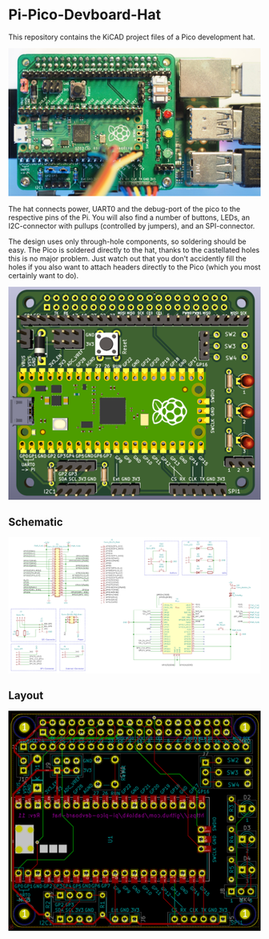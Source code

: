 Pi-Pico-Devboard-Hat
====================

This repository contains the KiCAD project files of a Pico development hat.

![](pcb.jpg "Pi-Pico-Devboard-Hat")

The hat connects power, UART0 and the debug-port of the pico to the
respective pins of the Pi. You will also find a number of buttons, LEDs,
an I2C-connector with pullups (controlled by jumpers), and an SPI-connector.

The design uses only through-hole components, so soldering should be easy.
The Pico is soldered directly to the hat, thanks to the castellated holes
this is no major problem. Just watch out that you don't accidently fill
the holes if you also want to attach headers directly to the Pico (which
you most certainly want to do).

![](pcb-3D.png "3D-view")


Schematic
---------

![](schematic.png "schematic")


Layout
------

![](pcb-layout.png "Layout")

